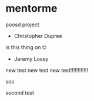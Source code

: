 # mentorme
poosd project

- Christopher Dupree


is this thing on 🤓
- Jeremy Losey

new test new test new test!!!!!!!!!!!!

sos


second test
